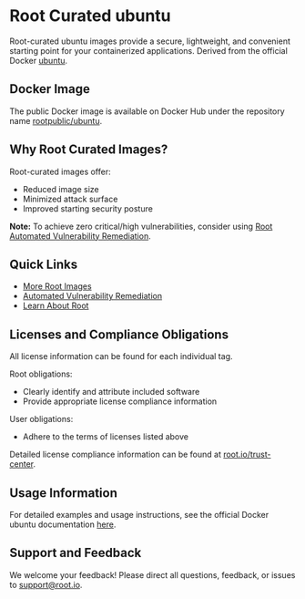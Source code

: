 # Root Curated ubuntu

Root-curated ubuntu images provide a secure, lightweight, and convenient starting point for your containerized applications. Derived from the official Docker [ubuntu](https://hub.docker.com/_/ubuntu).

## Docker Image
The public Docker image is available on Docker Hub under the repository name [rootpublic/ubuntu](https://hub.docker.com/r/rootpublic/ubuntu).

## Why Root Curated Images?
Root-curated images offer:
- Reduced image size
- Minimized attack surface
- Improved starting security posture

**Note:** To achieve zero critical/high vulnerabilities, consider using [Root Automated Vulnerability Remediation](https://app.root.io).

## Quick Links
- [More Root Images](https://images.root.io)
- [Automated Vulnerability Remediation](https://app.root.io)
- [Learn About Root](https://www.root.io)

## Licenses and Compliance Obligations
All license information can be found for each individual tag.

Root obligations:
- Clearly identify and attribute included software
- Provide appropriate license compliance information

User obligations:
- Adhere to the terms of licenses listed above

Detailed license compliance information can be found at [root.io/trust-center](https://root.io/trust-center).

## Usage Information
For detailed examples and usage instructions, see the official Docker ubuntu documentation [here](https://hub.docker.com/_/ubuntu).

## Support and Feedback
We welcome your feedback! Please direct all questions, feedback, or issues to [support@root.io](mailto:support@root.io).